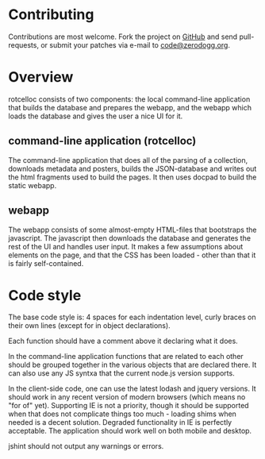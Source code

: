 # Contributing
Contributions are most welcome. Fork the project on
[GitHub](https://github.com/zerodogg/rotcelloc) and send pull-requests, or
submit your patches via e-mail to code@zerodogg.org.

# Overview

rotcelloc consists of two components: the local command-line application that builds
the database and prepares the webapp, and the webapp which loads the database
and gives the user a nice UI for it.

## command-line application (rotcelloc)

The command-line application that does all of the parsing of a
collection, downloads metadata and posters, builds the JSON-database and writes
out the html fragments used to build the pages. It then uses docpad to build
the static webapp.

## webapp

The webapp consists of some almost-empty HTML-files that bootstraps the
javascript. The javascript then downloads the database and generates the rest
of the UI and handles user input. It makes a few assumptions about elements on
the page, and that the CSS has been loaded - other than that it is fairly
self-contained.

# Code style

The base code style is: 4 spaces for each indentation level, curly braces on
their own lines (except for in object declarations).

Each function should have a comment above it declaring what it does.

In the command-line application functions that are related to each other should be
grouped together in the various objects that are declared there. It can also
use any JS syntxa that the current node.js version supports.

In the client-side code, one can use the latest lodash and jquery versions. It
should work in any recent version of modern browsers (which means no "for of"
yet).  Supporting IE is not a priority, though it should be supported when that
does not complicate things too much - loading shims when needed is a decent
solution. Degraded functionality in IE is perfectly acceptable. The application
should work well on both mobile and desktop.

jshint should not output any warnings or errors.
